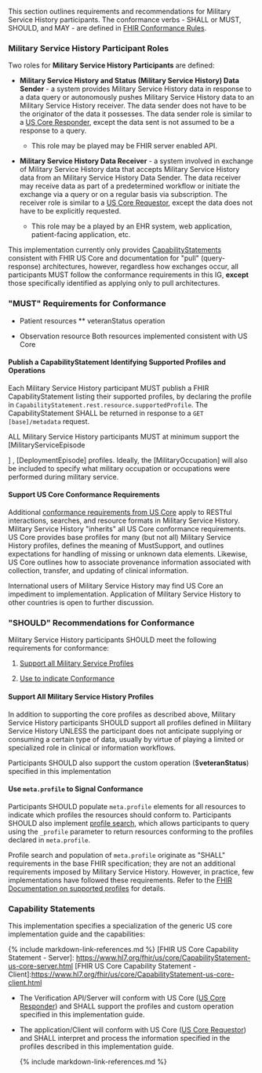 This section outlines requirements and recommendations for Military Service History participants. The
conformance verbs - SHALL or MUST, SHOULD, and MAY - are defined in [FHIR
Conformance Rules](http://hl7.org/fhir/R4/conformance-rules.html).

### Military Service History Participant Roles

Two roles for **Military Service History Participants** are defined:

-   **Military Service History and Status (Military Service History) Data Sender** - a system
    provides Military Service History data in response to a data query or autonomously pushes Military Service History
    data to an Military Service History receiver. The data sender does not have to be the originator
    of the data it possesses. The data sender role is similar to a [US Core
    Responder](https://www.hl7.org/fhir/us/core/#us-core-actors), except the
    data sent is not assumed to be a response to a query.

    -   This role may be played may be FHIR server enabled API.

-   **Military Service History Data Receiver** - a system involved in exchange of Military Service History data that
    accepts Military Service History data from an Military Service History Data Sender. The data receiver may receive data
    as part of a predetermined workflow or initiate the exchange via a query or
    on a regular basis via subscription. The receiver role is similar to a [US
    Core Requestor](https://www.hl7.org/fhir/us/core/#us-core-actors), except
    the data does not have to be explicitly requested.

    -   This role may be a played by an EHR system, web application,
        patient-facing application, etc.

This implementation currently only provides
[CapabilityStatements](https://www.hl7.org/fhir/us/core/capstatements.html)
consistent with FHIR US Core and documentation for "pull" (query-response)
architectures, however, regardless how exchanges occur, all participants MUST
follow the conformance requirements in this IG, **except** those specifically
identified as applying only to pull architectures.

### "MUST" Requirements for Conformance

-   Patient resources \*\* veteranStatus operation

-   Observation resource Both resources implemented consistent with US Core

#### Publish a CapabilityStatement Identifying Supported Profiles and Operations

Each Military Service History participant MUST publish a FHIR CapabilityStatement listing their
supported profiles, by declaring the profile in
`CapabilityStatement.rest.resource.supportedProfile`. The CapabilityStatement
SHALL be returned in response to a `GET [base]/metadata` request.

ALL Military Service History participants MUST at minimum support the [MilitaryServiceEpisode

] , [DeploymentEpisode] profiles. Ideally, the [MilitaryOccupation] will also be
included to specify what military occupation or occupations were performed
during military service.

#### Support US Core Conformance Requirements

Additional [conformance requirements from US
Core](http://hl7.org/fhir/us/core/capstatements.html) apply to RESTful
interactions, searches, and resource formats in Military Service History. Military Service History "inherits" all US Core
conformance requirements. US Core provides base profiles for many (but not all)
Military Service History profiles, defines the meaning of MustSupport, and outlines expectations for
handling of missing or unknown data elements. Likewise, US Core outlines how to
associate provenance information associated with collection, transfer, and
updating of clinical information.

International users of Military Service History may find US Core an impediment to implementation.
Application of Military Service History to other countries is open to further discussion.

### "SHOULD" Recommendations for Conformance

Military Service History participants SHOULD meet the following requirements for conformance:

1.  [Support all Military Service Profiles](#support-all-military-service-history-profiles)

2.  [Use to indicate Conformance](#use-metaprofile-to-signal-conformance)

#### Support All Military Service History Profiles

In addition to supporting the core profiles as described above, Military Service History participants
SHOULD support all profiles defined in Military Service History UNLESS the participant does not
anticipate supplying or consuming a certain type of data, usually by virtue of
playing a limited or specialized role in clinical or information workflows.

Participants SHOULD also support the custom operation (\$**veteranStatus**)
specified in this implementation

#### Use `meta.profile` to Signal Conformance

Participants SHOULD populate `meta.profile` elements for all resources to
indicate which profiles the resources should conform to. Participants SHOULD
also implement [profile search](https://www.hl7.org/fhir/search.html#profile),
which allows participants to query using the `_profile` parameter to return
resources conforming to the profiles declared in `meta.profile`.

Profile search and population of `meta.profile` originate as "SHALL"
requirements in the base FHIR specification; they are not an additional
requirements imposed by Military Service History. However, in practice, few implementations have
followed these requirements. Refer to the [FHIR Documentation on supported
profiles](https://www.hl7.org/fhir/profiling.html#CapabilityStatement.rest.resource.supportedProfile)
for details.

### Capability Statements

This implementation specifies a specialization of the generic US core
implementation guide and the capabilities:

{% include markdown-link-references.md %} [FHIR US Core Capability Statement -
Server]:
https://www.hl7.org/fhir/us/core/CapabilityStatement-us-core-server.html [FHIR
US Core Capability Statement -
Client]:https://www.hl7.org/fhir/us/core/CapabilityStatement-us-core-client.html

-   The Verification API/Server will conform with US Core ([US Core
    Responder](https://www.hl7.org/fhir/us/core/#us-core-actors)) and SHALL
    support the profiles and custom operation specified in this implementation
    guide.

-   The application/Client will conform with US Core ([US Core
    Requestor](https://www.hl7.org/fhir/us/core/#us-core-actors)) and SHALL
    interpret and process the information specified in the profiles described in
    this implementation guide.

    {% include markdown-link-references.md %}
